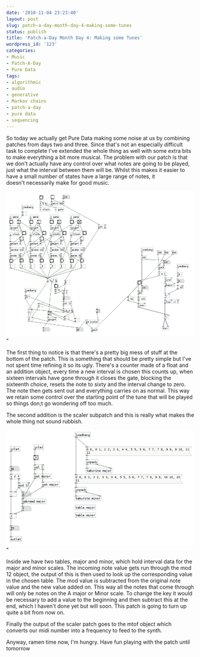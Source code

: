 ```yaml
---
date: '2010-11-04 23:23:40'
layout: post
slug: patch-a-day-month-day-4-making-some-tunes
status: publish
title: 'Patch-a-Day Month Day 4: Making some Tunes'
wordpress_id: '123'
categories:
- Music
- Patch-A-Day
- Pure Data
tags:
- algorithmic
- audio
- generative
- Markov chains
- patch-a-day
- pure data
- sequencing
---
```


So today we actually get Pure Data making some noise at us by combining patches from days two and three. Since that's not an especially difficult task to complete I've extended the whole thing as well with some extra bits to make everything a bit more musical. The problem with our patch is that we don't actually have any control over what notes are going to be played, just what the interval between them will be. Whilst this makes it easier to have a small number of states have a large range of notes, it doesn't necessarily make for good music.



![Markov Tunes](/a/2010-11-04-patch-a-day-month-day-4-making-some-tunes/04-MarkovTunes.png)"

The first thing to notice is that there's a pretty big mess of stuff at the bottom of the patch. This is something that should be pretty simple but I've not spent time refining it so its ugly. There's a counter made of a float and an addition object, every time a new interval is chosen this counts up, when sixteen intervals have gone through it closes the gate, blocking the sixteenth choice, resets the note to sixty and the interval change to zero. The note then gets sent out and everything carries on as normal. This way we retain some control over the starting point of the tune that will be played so things don;t go wondering off too much.

The second addition is the scaler subpatch and this is really what makes the whole thing not sound rubbish.

![Scaler Patch](/a/2010-11-04-patch-a-day-month-day-4-making-some-tunes/ScalerPatch.png)"

Inside we have two tables, major and minor, which hold interval data for the major and minor scales. The incoming note value gets run through the mod 12 object, the output of this is then used to look up the corresponding value in the chosen table. The mod value is subtracted from the original note value and the new value added on. This way all the notes that come through will only be notes on the A major or Minor scale. To change the key it would be necessary to add a value to the beginning and then subtract this at the end, which I haven't done yet but will soon. This patch is going to turn up quite a bit from now on.

Finally the output of the scaler patch goes to the mtof object which converts our midi number into a frequency to feed to the synth.

Anyway, ramen time now, I'm hungry. Have fun playing with the patch until tomorrow
